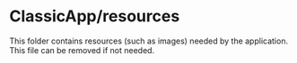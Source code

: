 # ClassicApp/resources

This folder contains resources (such as images) needed by the application. This file can
be removed if not needed.

